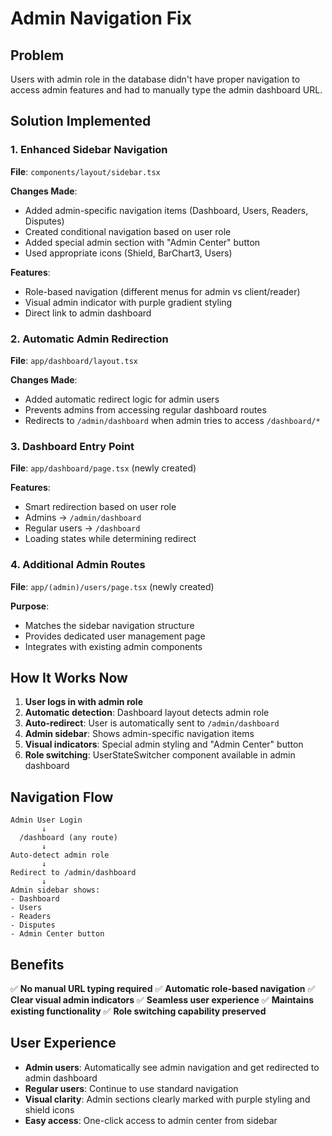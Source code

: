 # Admin Navigation Fix

## Problem
Users with admin role in the database didn't have proper navigation to access admin features and had to manually type the admin dashboard URL.

## Solution Implemented

### 1. Enhanced Sidebar Navigation
**File**: `components/layout/sidebar.tsx`

**Changes Made**:
- Added admin-specific navigation items (Dashboard, Users, Readers, Disputes)
- Created conditional navigation based on user role
- Added special admin section with "Admin Center" button
- Used appropriate icons (Shield, BarChart3, Users)

**Features**:
- Role-based navigation (different menus for admin vs client/reader)
- Visual admin indicator with purple gradient styling
- Direct link to admin dashboard

### 2. Automatic Admin Redirection
**File**: `app/dashboard/layout.tsx`

**Changes Made**:
- Added automatic redirect logic for admin users
- Prevents admins from accessing regular dashboard routes
- Redirects to `/admin/dashboard` when admin tries to access `/dashboard/*`

### 3. Dashboard Entry Point
**File**: `app/dashboard/page.tsx` (newly created)

**Features**:
- Smart redirection based on user role
- Admins → `/admin/dashboard`
- Regular users → `/dashboard`
- Loading states while determining redirect

### 4. Additional Admin Routes
**File**: `app/(admin)/users/page.tsx` (newly created)

**Purpose**:
- Matches the sidebar navigation structure
- Provides dedicated user management page
- Integrates with existing admin components

## How It Works Now

1. **User logs in with admin role**
2. **Automatic detection**: Dashboard layout detects admin role
3. **Auto-redirect**: User is automatically sent to `/admin/dashboard`
4. **Admin sidebar**: Shows admin-specific navigation items
5. **Visual indicators**: Special admin styling and "Admin Center" button
6. **Role switching**: UserStateSwitcher component available in admin dashboard

## Navigation Flow

```
Admin User Login
       ↓
  /dashboard (any route)
       ↓
Auto-detect admin role
       ↓
Redirect to /admin/dashboard
       ↓
Admin sidebar shows:
- Dashboard
- Users  
- Readers
- Disputes
- Admin Center button
```

## Benefits

✅ **No manual URL typing required**
✅ **Automatic role-based navigation**
✅ **Clear visual admin indicators**
✅ **Seamless user experience**
✅ **Maintains existing functionality**
✅ **Role switching capability preserved**

## User Experience

- **Admin users**: Automatically see admin navigation and get redirected to admin dashboard
- **Regular users**: Continue to use standard navigation
- **Visual clarity**: Admin sections clearly marked with purple styling and shield icons
- **Easy access**: One-click access to admin center from sidebar
